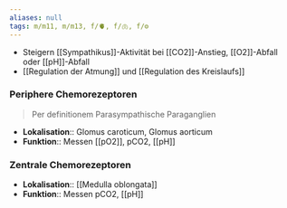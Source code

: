 ```yaml
---
aliases: null
tags: m/m11, m/m13, f/🫀, f/🫁, f/⚙️
---
```

- Steigern [[Sympathikus]]-Aktivität bei [[CO2]]-Anstieg, [[O2]]-Abfall oder [[pH]]-Abfall
- [[Regulation der Atmung]] und [[Regulation des Kreislaufs]]
### Periphere Chemorezeptoren
> Per definitionem Parasympathische Paraganglien
- **Lokalisation**:: Glomus caroticum, Glomus aorticum
- **Funktion**:: Messen [[pO2]], pCO2, [[pH]]
### Zentrale Chemorezeptoren
- **Lokalisation**:: [[Medulla oblongata]]
- **Funktion**:: Messen pCO2, [[pH]]
